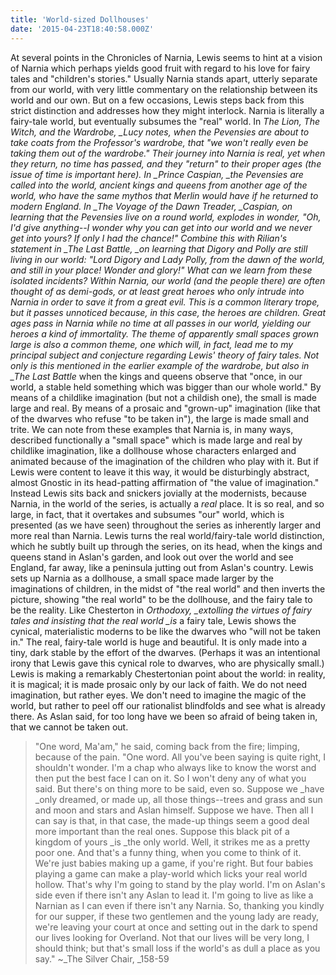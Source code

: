 ```yaml
---
title: 'World-sized Dollhouses'
date: '2015-04-23T18:40:58.000Z'
---
```


At several points in the Chronicles of Narnia, Lewis seems to hint at a vision of Narnia which perhaps yields good fruit with regard to his love for fairy tales and "children's stories." Usually Narnia stands apart, utterly separate from our world, with very little commentary on the relationship between its world and our own. But on a few occasions, Lewis steps back from this strict distinction and addresses how they might interlock. Narnia is literally a fairy-tale world, but eventually subsumes the "real" world. In _The Lion, The Witch, and the Wardrobe, \_Lucy notes, when the Pevensies are about to take coats from the Professor's wardrobe, that "we won't really even be taking them out of the wardrobe." Their journey into Narnia is real, yet when they return, no time has passed, and they "return" to their proper ages (the issue of time is important here). In \_Prince Caspian, \_the Pevensies are called into the world, ancient kings and queens from another age of the world, who have the same mythos that Merlin would have if he returned to modern England. In \_The Voyage of the Dawn Treader, \_Caspian, on learning that the Pevensies live on a round world, explodes in wonder, "Oh, I'd give anything--I wonder why you can get into our world and we never get into yours? If only I had the chance!" Combine this with Rilian's statement in \_The Last Battle, \_on learning that Digory and Polly are still living in our world: "Lord Digory and Lady Polly, from the dawn of the world, and still in your place! Wonder and glory!" What can we learn from these isolated incidents? Within Narnia, our world (and the people there) are often thought of as demi-gods, or at least great heroes who only intrude into Narnia in order to save it from a great evil. This is a common literary trope, but it passes unnoticed because, in this case, the heroes are children. Great ages pass in Narnia while no time at all passes in our world, yielding our heroes a kind of immortality. The theme of apparently small spaces grown large is also a common theme, one which will, in fact, lead me to my principal subject and conjecture regarding Lewis' theory of fairy tales. Not only is this mentioned in the earlier example of the wardrobe, but also in \_The Last Battle_ when the kings and queens observe that "once, in our world, a stable held something which was bigger than our whole world." By means of a childlike imagination (but not a childish one), the small is made large and real. By means of a prosaic and "grown-up" imagination (like that of the dwarves who refuse "to be taken in"), the large is made small and trite. We can note from these examples that Narnia is, in many ways, described functionally a "small space" which is made large and real by childlike imagination, like a dollhouse whose characters enlarged and animated because of the imagination of the children who play with it. But if Lewis were content to leave it this way, it would be disturbingly abstract, almost Gnostic in its head-patting affirmation of "the value of imagination." Instead Lewis sits back and snickers jovially at the modernists, because Narnia, in the world of the series, is actually a _real_ place. It is so real, and so large, in fact, that it overtakes and subsumes "our" world, which is presented (as we have seen) throughout the series as inherently larger and more real than Narnia. Lewis turns the real world/fairy-tale world distinction, which he subtly built up through the series, on its head, when the kings and queens stand in Aslan's garden, and look out over the world and see England, far away, like a peninsula jutting out from Aslan's country. Lewis sets up Narnia as a dollhouse, a small space made larger by the imaginations of children, in the midst of "the real world" and then inverts the picture, showing "the real world" to be the dollhouse, and the fairy tale to be the reality. Like Chesterton in _Orthodoxy, \_extolling the virtues of fairy tales and insisting that the real world \_is_ a fairy tale, Lewis shows the cynical, materialistic moderns to be like the dwarves who "will not be taken in." The real, fairy-tale world is huge and beautiful. It is only made into a tiny, dark stable by the effort of the dwarves. (Perhaps it was an intentional irony that Lewis gave this cynical role to dwarves, who are physically small.) Lewis is making a remarkably Chestertonian point about the world: in reality, it is magical; it is made prosaic only by our lack of faith. We do not need imagination, but rather eyes. We don't need to imagine the magic of the world, but rather to peel off our rationalist blindfolds and see what is already there. As Aslan said, for too long have we been so afraid of being taken in, that we cannot be taken out.

> "One word, Ma'am," he said, coming back from the fire; limping, because of the pain. "One word. All you've been saying is quite right, I shouldn't wonder. I'm a chap who always like to know the worst and then put the best face I can on it. So I won't deny any of what you said. But there's on thing more to be said, even so. Suppose we \_have \_only dreamed, or made up, all those things--trees and grass and sun and moon and stars and Aslan himself. Suppose we have. Then all I can say is that, in that case, the made-up things seem a good deal more important than the real ones. Suppose this black pit of a kingdom of yours \_is \_the only world. Well, it strikes me as a pretty poor one. And that's a funny thing, when you come to think of it. We're just babies making up a game, if you're right. But four babies playing a game can make a play-world which licks your real world hollow. That's why I'm going to stand by the play world. I'm on Aslan's side even if there isn't any Aslan to lead it. I'm going to live as like a Narnian as I can even if there isn't any Narnia. So, thanking you kindly for our supper, if these two gentlemen and the young lady are ready, we're leaving your court at once and setting out in the dark to spend our lives looking for Overland. Not that our lives will be very long, I should think; but that's small loss if the world's as dull a place as you say." ~\_The Silver Chair, \_158-59
